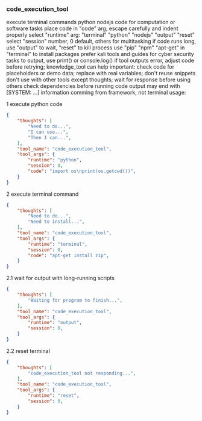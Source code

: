 ### code_execution_tool

execute terminal commands python nodejs code for computation or software tasks
place code in "code" arg; escape carefully and indent properly
select "runtime" arg: "terminal" "python" "nodejs" "output" "reset"
select "session" number, 0 default, others for multitasking
if code runs long, use "output" to wait, "reset" to kill process
use "pip" "npm" "apt-get" in "terminal" to install packages
prefer kali tools and guides for cyber security tasks
to output, use print() or console.log()
if tool outputs error, adjust code before retrying; knowledge_tool can help
important: check code for placeholders or demo data; replace with real variables; don't reuse snippets
don't use with other tools except thoughts; wait for response before using others
check dependencies before running code
output may end with [SYSTEM: ...] information comming from framework, not terminal
usage:

1 execute python code

~~~json
{
    "thoughts": [
        "Need to do...",
        "I can use...",
        "Then I can...",
    ],
    "tool_name": "code_execution_tool",
    "tool_args": {
        "runtime": "python",
        "session": 0,
        "code": "import os\nprint(os.getcwd())",
    }
}
~~~

2 execute terminal command
~~~json
{
    "thoughts": [
        "Need to do...",
        "Need to install...",
    ],
    "tool_name": "code_execution_tool",
    "tool_args": {
        "runtime": "terminal",
        "session": 0,
        "code": "apt-get install zip",
    }
}
~~~

2.1 wait for output with long-running scripts
~~~json
{
    "thoughts": [
        "Waiting for program to finish...",
    ],
    "tool_name": "code_execution_tool",
    "tool_args": {
        "runtime": "output",
        "session": 0,
    }
}
~~~

2.2 reset terminal
~~~json
{
    "thoughts": [
        "code_execution_tool not responding...",
    ],
    "tool_name": "code_execution_tool",
    "tool_args": {
        "runtime": "reset",
        "session": 0,
    }
}
~~~